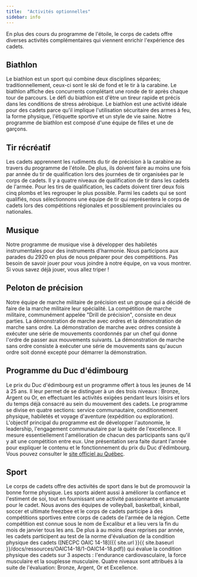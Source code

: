 ```yaml
---
title:  "Activités optionnelles"  
sidebar: info
---
```



En plus des cours du programme de l'étoile, le corps de cadets offre diverses activités complémentaires qui viennent enrichir l'expérience des cadets.



## Biathlon
Le biathlon est un sport qui combine deux disciplines séparées; traditionnellement, ceux-ci sont le ski de fond et le tir à la carabine. Le biathlon affiche des concurrents complétant une ronde de tir après chaque tour de parcours. Le défi du biathlon est d'être un tireur rapide et précis dans les conditions de stress aérobique. Le biathlon est une activité idéale pour des cadets parce qu'il implique l'utilisation sécuritaire des armes à feu, la forme physique, l'étiquette sportive et un style de vie saine. Notre programme de biathlon est composé d'une équipe de filles et une de garçons.

## Tir récréatif
Les cadets apprennent les rudiments du tir de précision à la carabine au travers du programme de l'étoile. De plus, ils doivent faire au moins une fois par année du tir de qualification lors des journées de tir organisées par le corps de cadets.
Il y a quatre niveaux de qualification de tir dans les cadets de l'armée. Pour les tirs de qualification, les cadets doivent tirer deux fois cinq plombs et les regrouper le plus possible.
Parmi les cadets qui se sont qualifiés, nous sélectionnons une équipe de tir qui représentera le corps de cadets lors des compétitions régionales et possiblement provinciales ou nationales.

## Musique

Notre programme de musique vise à développer des habiletés instrumentales pour des instruments d'harmonie. Nous participons aux parades du 2920 en plus de nous préparer pour des compétitions. Pas besoin de savoir jouer pour vous joindre à notre équipe, on va vous montrer. Si vous savez déjà jouer, vous allez triper !

## Peloton de précision

Notre équipe de marche militaire de précision est un groupe qui a décidé de faire de la marche militaire leur spécialité. La compétition de marche militaire, communément appelée "Drill de précision", consiste en deux parties. La démonstration de marche avec ordres et la démonstration de marche sans ordre.
La démonstration de marche avec ordres consiste à exécuter une série de mouvements coordonnés par un chef qui donne l'ordre de passer aux mouvements suivants. La démonstration de marche sans ordre consiste à exécuter une série de mouvements sans qu'aucun ordre soit donné excepté pour démarrer la démonstration.

## Programme du Duc d'édimbourg
Le prix du Duc d'édimbourg est un programme offert à tous les jeunes de 14 à 25 ans. Il leur permet de se distinguer à un des trois niveaux : Bronze, Argent ou Or, en effectuant les activités exigées pendant leurs loisirs et lors du temps déjà consacré au sein du mouvement des cadets. Le programme se divise en quatre sections: service communautaire, conditionnement physique, habiletés et voyage d'aventure (expédition ou exploration). L'objectif principal du programme est de développer l'autonomie, le leadership, l'engagement communautaire par la quète de l'excellence. Il mesure essentiellement l'amélioration de chacun des participants sans qu'il y ait une compétition entre eux. Une présentation sera faite durant l'année pour expliquer le contenu et le fonctionnement du prix du Duc d'édimbourg.
Vous pouvez consulter le [site officiel au Québec](http://www.lpde.org/).
 
## Sport
Le corps de cadets offre des activités de sport dans le but de promouvoir la bonne forme physique. Les sports aident aussi à améliorer la confiance et l'estiment de soi, tout en fournissant une activité passionnante et amusante pour le cadet.
Nous avons des équipes de volleyball, basketball, kinball, soccer et ultimate freezbee et le corps de cadets participe à des compétitions sportives entre corps de cadets de l'armée de la région. Cette compétition est connue sous le nom de Excalibur et a lieu vers la fin du mois de janvier tous les ans.
De plus à au moins deux reprises par année, les cadets participent au test de la norme d'évaluation de la condition physique des cadets ([NECPC OAIC 14-18]({{ site.url }}{{ site.baseurl }}/docs/ressources/OAIC14-18/1-OAIC14-18.pdf)) qui évalue la condition physique des cadets sur 3 aspects : l'endurance cardiovasculaire, la force musculaire et la souplesse musculaire. Quatre niveaux sont attribués à la suite de l'évaluation: Bronze, Argent, Or et Excellence.

